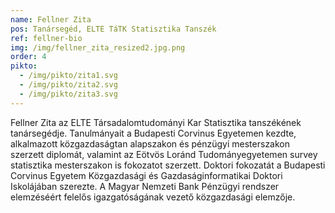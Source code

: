 ```yaml
---
name: Fellner Zita
pos: Tanársegéd, ELTE TáTK Statisztika Tanszék
ref: fellner-bio
img: /img/fellner_zita_resized2.jpg.png
order: 4
pikto:
  - /img/pikto/zita1.svg
  - /img/pikto/zita2.svg
  - /img/pikto/zita3.svg
---
```


Fellner Zita az ELTE Társadalomtudományi Kar Statisztika tanszékének tanársegédje. Tanulmányait a Budapesti Corvinus Egyetemen kezdte, alkalmazott közgazdaságtan alapszakon és pénzügyi mesterszakon szerzett diplomát, valamint az Eötvös Loránd Tudományegyetemen survey statisztika mesterszakon is fokozatot szerzett. Doktori fokozatát a Budapesti Corvinus Egyetem Közgazdasági és Gazdaságinformatikai Doktori Iskolájában szerezte. A Magyar Nemzeti Bank Pénzügyi rendszer elemzéséért felelős igazgatóságának vezető közgazdasági elemzője.
